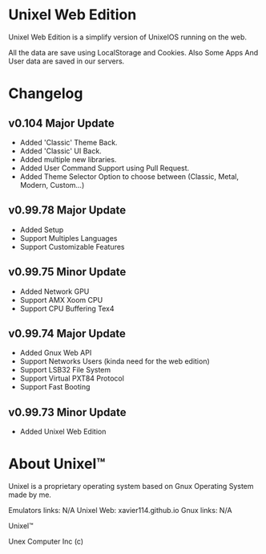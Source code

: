 # Unixel Web Edition

Unixel Web Edition is a simplify version
of UnixelOS running on the web.

All the data are save using LocalStorage and Cookies.
Also Some Apps And User data are saved in our servers.

# Changelog

## v0.104 Major Update
- Added 'Classic' Theme Back.
- Added 'Classic' UI Back.
- Added multiple new libraries.
- Added User Command Support using Pull Request.
- Added Theme Selector Option to choose between (Classic, Metal, Modern, Custom...)

## v0.99.78 Major Update
- Added Setup
- Support Multiples Languages
- Support Customizable Features

## v0.99.75 Minor Update
- Added Network GPU
- Support AMX Xoom CPU
- Support CPU Buffering Tex4

## v0.99.74 Major Update
- Added Gnux Web API
- Support Networks Users (kinda need for the web edition)
- Support LSB32 File System
- Support Virtual PXT84 Protocol
- Support Fast Booting

## v0.99.73 Minor Update
- Added Unixel Web Edition

# About Unixel™

Unixel is a proprietary operating system
based on Gnux Operating System made by me.

Emulators links: N/A
Unixel Web: xavier114.github.io
Gnux links: N/A

Unixel™

Unex Computer Inc (c)
